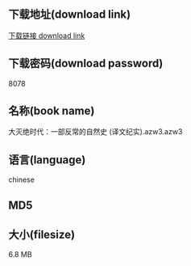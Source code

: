 ## 下载地址(download link)
[下载链接 download link](https://tutu365.netlify.app/?s=%E5%A4%A7%E7%81%AD%E7%BB%9D%E6%97%B6%E4%BB%A3%EF%BC%9A%E4%B8%80%E9%83%A8%E5%8F%8D%E5%B8%B8%E7%9A%84%E8%87%AA%E7%84%B6%E5%8F%B2+%28%E8%AF%91%E6%96%87%E7%BA%AA%E5%AE%9E%29.azw3)

## 下载密码(download password)
8078

## 名称(book name)
大灭绝时代：一部反常的自然史 (译文纪实).azw3.azw3

## 语言(language)
chinese

## MD5


## 大小(filesize)
6.8 MB
